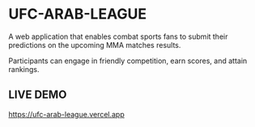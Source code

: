 # UFC-ARAB-LEAGUE
A web application that enables combat sports fans to submit their predictions on the upcoming MMA matches results. 

Participants can engage in friendly competition, earn scores, and attain rankings.

## LIVE DEMO
https://ufc-arab-league.vercel.app
